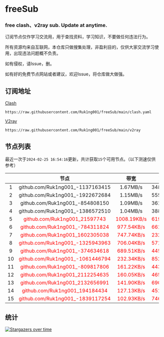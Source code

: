 # freeSub
### free clash、v2ray sub. Update at anytime.

订阅节点仅作学习交流用，用于查找资料，学习知识，不要做任何违法行为。

所有资源均来自互联网，本仓库只做搜集处理，非盈利目的，仅供大家交流学习使用，出现违法问题概不负责。

如有侵权，请Issue，删。

如有好的免费节点网站或者建议，欢迎Issue，将仓库做大做强。

## 订阅地址
[Clash](https://raw.githubusercontent.com/Ruk1ng001/freeSub/main/clash.yaml)
```
https://raw.githubusercontent.com/Ruk1ng001/freeSub/main/clash.yaml
```
[V2ray](https://raw.githubusercontent.com/Ruk1ng001/freeSub/main/v2ray)
```
https://raw.githubusercontent.com/Ruk1ng001/freeSub/main/v2ray
```

## 节点列表

最近一次于`2024-02-25 16:54:16`更新，共计获取`15`个可用节点。（以下测速仅供参考）

|  | 节点 | 带宽 | 延迟 |
|:-:|:--:|:--:|:--:|
 | 1 | github.com/Ruk1ng001_-1137163415 | 1.67MB/s | 348.00ms |
 | 2 | github.com/Ruk1ng001_-1922672684 | 1.15MB/s | 555.00ms |
 | 3 | github.com/Ruk1ng001_-854808150 | 1.09MB/s | 361.00ms |
 | 4 | github.com/Ruk1ng001_-1386572510 | 1.04MB/s | 388.00ms |
 | 5 | <font color=red>github.com/Ruk1ng001_21597743</font> | <font color=red>1008.19KB/s</font> | <font color=red>619.00ms</font> |
 | 6 | <font color=red>github.com/Ruk1ng001_-784311824</font> | <font color=red>977.54KB/s</font> | <font color=red>661.00ms</font> |
 | 7 | <font color=red>github.com/Ruk1ng001_1602305038</font> | <font color=red>747.74KB/s</font> | <font color=red>232.00ms</font> |
 | 8 | <font color=red>github.com/Ruk1ng001_-1325943963</font> | <font color=red>706.04KB/s</font> | <font color=red>571.00ms</font> |
 | 9 | <font color=red>github.com/Ruk1ng001_-374634618</font> | <font color=red>689.51KB/s</font> | <font color=red>445.00ms</font> |
 | 10 | <font color=red>github.com/Ruk1ng001_-1061446794</font> | <font color=red>232.34KB/s</font> | <font color=red>852.00ms</font> |
 | 11 | <font color=red>github.com/Ruk1ng001_-809817806</font> | <font color=red>161.22KB/s</font> | <font color=red>443.00ms</font> |
 | 12 | <font color=red>github.com/Ruk1ng001_2112254635</font> | <font color=red>160.05KB/s</font> | <font color=red>465.00ms</font> |
 | 13 | <font color=red>github.com/Ruk1ng001_2132656991</font> | <font color=red>141.90KB/s</font> | <font color=red>690.00ms</font> |
 | 14 | <font color=red>github.com/Ruk1ng001_194184434</font> | <font color=red>127.13KB/s</font> | <font color=red>451.00ms</font> |
 | 15 | <font color=red>github.com/Ruk1ng001_-1839117254</font> | <font color=red>102.93KB/s</font> | <font color=red>746.00ms</font> |


## 统计

[![Stargazers over time](https://starchart.cc/Ruk1ng001/freeSub.svg)](https://starchart.cc/Ruk1ng001/freeSub)
